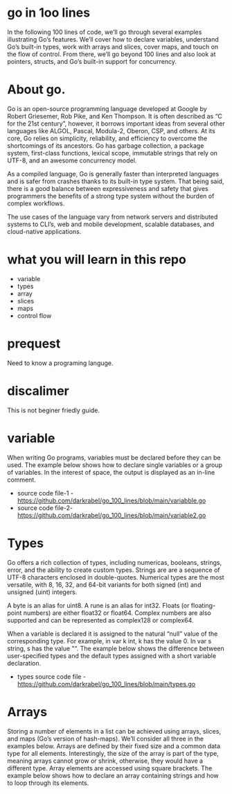 # go in 1oo lines
In the following 100 lines of code, we’ll go through several examples illustrating Go’s features. We’ll cover how to declare variables, understand Go’s built-in types, work with arrays and slices, cover maps, and touch on the flow of control. From there, we’ll go beyond 100 lines and also look at pointers, structs, and Go’s built-in support for concurrency.
# About go.
Go is an open-source programming language developed at Google by Robert Griesemer, Rob Pike, and Ken Thompson. It is often described as “C for the 21st century”, however, it borrows important ideas from several other languages like ALGOL, Pascal, Modula-2, Oberon, CSP, and others. At its core, Go relies on simplicity, reliability, and efficiency to overcome the shortcomings of its ancestors. Go has garbage collection, a package system, first-class functions, lexical scope, immutable strings that rely on UTF-8, and an awesome concurrency model.

As a compiled language, Go is generally faster than interpreted languages and is safer from crashes thanks to its built-in type system. That being said, there is a good balance between expressiveness and safety that gives programmers the benefits of a strong type system without the burden of complex workflows.

The use cases of the language vary from network servers and distributed systems to CLI’s, web and mobile development, scalable databases, and cloud-native applications.
# what you will learn in this repo
*  variable
* types
* array 
* slices 
* maps
* control flow
#  prequest 
Need to know a programing languge.
# discalimer
This is not beginer friedly guide.
# variable 
When writing Go programs, variables must be declared before they can be used. The example below shows how to declare single variables or a group of variables. In the interest of space, the output is displayed as an in-line comment.
* source code file-1 -https://github.com/darkrabel/go_100_lines/blob/main/variabble.go
* source code file-2- https://github.com/darkrabel/go_100_lines/blob/main/variable2.go
# Types
Go offers a rich collection of types, including numericas, booleans, strings, error, and the ability to create custom types. Strings are are a sequence of UTF-8 characters enclosed in double-quotes. Numerical types are the most versatile, with 8, 16, 32, and 64-bit variants for both signed (int) and unsigned (uint) integers.

A byte is an alias for uint8. A rune is an alias for int32. Floats (or floating-point numbers) are either float32 or float64. Complex numbers are also supported and can be represented as complex128 or complex64.

When a variable is declared it is assigned to the natural “null” value of the corresponding type. For example, in var k int, k has the value 0. In var s string, s has the value "“. The example below shows the difference between user-specified types and the default types assigned with a short variable declaration.
* types source code file - https://github.com/darkrabel/go_100_lines/blob/main/types.go
# Arrays
Storing a number of elements in a list can be achieved using arrays, slices, and maps (Go’s version of hash-maps). We’ll consider all three in the examples below. Arrays are defined by their fixed size and a common data type for all elements. Interestingly, the size of the array is part of the type, meaning arrays cannot grow or shrink, otherwise, they would have a different type. Array elements are accessed using square brackets. The example below shows how to declare an array containing strings and how to loop through its elements.
